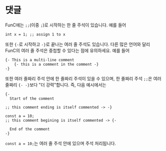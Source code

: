 # 댓글

FunC에는 `;;`(이중 `;`)로 시작하는 한 줄 주석이 있습니다. 예를 들어

```func
int x = 1; ;; assign 1 to x
```

또한 `{-`로 시작하고 `-}`로 끝나는 여러 줄 주석도 있습니다. 다른 많은 언어와 달리 FunC의 여러 줄 주석은 중첩할 수 있다는 점에 유의하세요. 예를 들어

```func
{- This is a multi-line comment
    {- this is a comment in the comment -}
-}
```

또한 여러 줄짜리 주석 안에 한 줄짜리 주석이 있을 수 있으며, 한 줄짜리 주석 `;;`은 여러 줄짜리 `{- -}`보다 "더 강력"합니다. 즉, 다음 예시에서는

```func
{-
  Start of the comment

;; this comment ending is itself commented -> -}

const a = 10;
;; this comment begining is itself commented -> {-

  End of the comment
-}
```

`const a = 10;`는 여러 줄 주석 안에 있으며 주석 처리됩니다.
